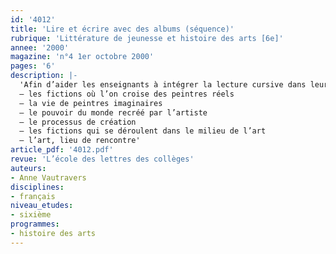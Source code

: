 ```yaml
---
id: '4012'
title: 'Lire et écrire avec des albums (séquence)'
rubrique: 'Littérature de jeunesse et histoire des arts [6e]'
annee: '2000'
magazine: 'n°4 1er octobre 2000'
pages: '6'
description: |-
  'Afin d’aider les enseignants à intégrer la lecture cursive dans leurs séquences, cet article propose une bibliographie commentée sur :
  – les fictions où l’on croise des peintres réels
  – la vie de peintres imaginaires
  – le pouvoir du monde recréé par l’artiste
  – le processus de création
  – les fictions qui se déroulent dans le milieu de l’art
  – l’art, lieu de rencontre'
article_pdf: '4012.pdf'
revue: 'L’école des lettres des collèges'
auteurs:
- Anne Vautravers
disciplines:
- français
niveau_etudes:
- sixième
programmes:
- histoire des arts
---
```

